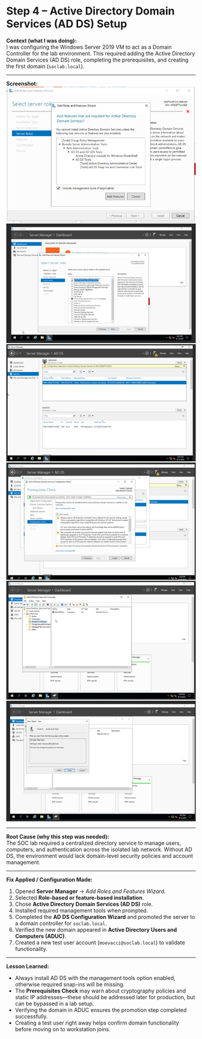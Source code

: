 # Step 4 – Active Directory Domain Services (AD DS) Setup  

**Context (what I was doing):**  
I was configuring the Windows Server 2019 VM to act as a Domain Controller for the lab environment. This required adding the Active Directory Domain Services (AD DS) role, completing the prerequisites, and creating the first domain (`soclab.local`).  

---

**Screenshot:**  
![Add Roles Wizard](Step-4/01-add-roles.png)  
![Select AD DS](Step-4/02-select-ad-ds.png)  
![Config Required](Step-4/03-config-required.png)  
![Prerequisites Check](Step-4/04-prereqs.png)  
![ADUC Domain View](Step-4/05-ad-users-computers.png)  
![Create User](Step-4/06-create-user.png)  

---

**Root Cause (why this step was needed):**  
The SOC lab required a centralized directory service to manage users, computers, and authentication across the isolated lab network. Without AD DS, the environment would lack domain-level security policies and account management.  

---

**Fix Applied / Configuration Made:**  
1. Opened **Server Manager** → *Add Roles and Features Wizard*.  
2. Selected **Role-based or feature-based installation**.  
3. Chose **Active Directory Domain Services (AD DS)** role.  
4. Installed required management tools when prompted.  
5. Completed the **AD DS Configuration Wizard** and promoted the server to a domain controller for `soclab.local`.  
6. Verified the new domain appeared in **Active Directory Users and Computers (ADUC)**.  
7. Created a new test user account (`moevacci@soclab.local`) to validate functionality.  

---

**Lesson Learned:**  
- Always install AD DS with the management tools option enabled, otherwise required snap-ins will be missing.  
- The **Prerequisites Check** may warn about cryptography policies and static IP addresses—these should be addressed later for production, but can be bypassed in a lab setup.  
- Verifying the domain in ADUC ensures the promotion step completed successfully.  
- Creating a test user right away helps confirm domain functionality before moving on to workstation joins.  
